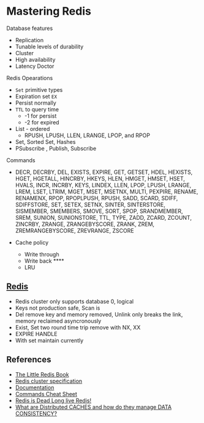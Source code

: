 # Mastering Redis

Database features 
- Replication
- Tunable levels of durability
- Cluster
- High availability
- Latency Doctor


Redis Opearations
- `Set` primitive types
- Expiration set `EX`
- Persist normally
- `TTL` to query time
    - -1 for persist
    - -2 for expired
- List - ordered
    - RPUSH, LPUSH, LLEN, LRANGE, LPOP, and RPOP
- Set, Sorted Set, Hashes  
- PSubscribe , Publish, Subscribe

Commands
- DECR, DECRBY, DEL, EXISTS, EXPIRE, GET, GETSET, HDEL, HEXISTS, HGET, HGETALL, HINCRBY, HKEYS, HLEN, HMGET, HMSET, HSET, HVALS, INCR, INCRBY, KEYS, LINDEX, LLEN, LPOP, LPUSH, LRANGE, LREM, LSET, LTRIM, MGET, MSET, MSETNX, MULTI, PEXPIRE, RENAME, RENAMENX, RPOP, RPOPLPUSH, RPUSH, SADD, SCARD, SDIFF, SDIFFSTORE, SET, SETEX, SETNX, SINTER, SINTERSTORE, SISMEMBER, SMEMBERS, SMOVE, SORT, SPOP, SRANDMEMBER, SREM, SUNION, SUNIONSTORE, TTL, TYPE, ZADD, ZCARD, ZCOUNT, ZINCRBY, ZRANGE, ZRANGEBYSCORE, ZRANK, ZREM, ZREMRANGEBYSCORE, ZREVRANGE, ZSCORE

- Cache policy
    - Write through
    - Write back ****
    - LRU

## [Redis](https://university.redislabs.com)
- Redis cluster only supports database 0, logical
- Keys not production safe, Scan is
- Del remove key and memory removed, Unlink only breaks the link, memory reclaimed asyncronously
- Exist, Set two round time trip remove with NX, XX
- EXPIRE HANDLE
- With set maintain currently

## References
- [The Little Redis Book](https://www.openmymind.net/redis.pdf)
- [Redis cluster specification](https://redis.io/topics/cluster-spec)
- [Documentation](https://redis.io/documentation)
- [Commands Cheat Sheet](https://redis.io/commands)
- [Redis is Dead Long live Redis!](https://www.youtube.com/watch?v=NymIgA7Wa78)
- [What are Distributed CACHES and how do they manage DATA CONSISTENCY?](https://www.youtube.com/watch?v=U3RkDLtS7uY)